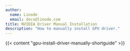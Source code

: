 ```yaml
---
author:
  name: Linode
  email: docs@linode.com
title: NVIDIA Driver Manual Installation
description: "How to manually install GPU driver."
---
```


{{< content "gpu-install-driver-manually-shortguide" >}}
